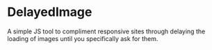 DelayedImage
============

A simple JS tool to compliment responsive sites through delaying the loading of images until you specifically ask for them.
